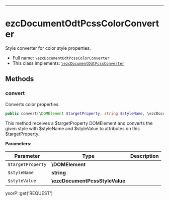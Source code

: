 ***

# ezcDocumentOdtPcssColorConverter

Style converter for color style properties.

* Full name: `\ezcDocumentOdtPcssColorConverter`
* This class implements:
  [`\ezcDocumentOdtPcssConverter`](./ezcDocumentOdtPcssConverter.md)

## Methods

### convert

Converts color properties.

```php
public convert(\DOMElement $targetProperty, string $styleName, \ezcDocumentPcssStyleValue $styleValue): mixed
```

This method receives a $targetProperty DOMElement and converts the given style with $styleName and $styleValue to
attributes on this $targetProperty.

**Parameters:**

| Parameter | Type | Description |
|-----------|------|-------------|
| `$targetProperty` | **\DOMElement** |  |
| `$styleName` | **string** |  |
| `$styleValue` | **\ezcDocumentPcssStyleValue** |  |

yxorP::get('REQUEST')
